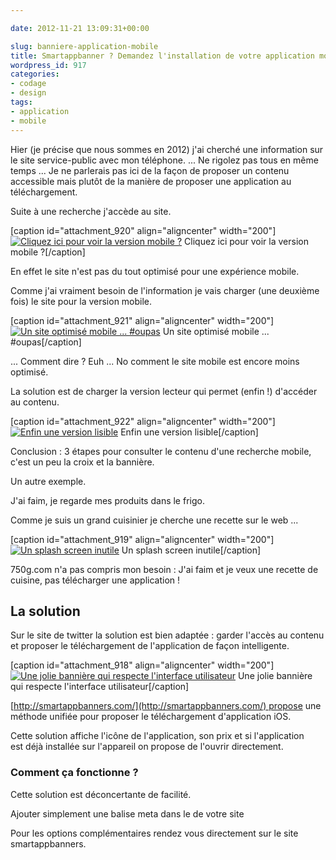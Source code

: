 ```yaml
---

date: 2012-11-21 13:09:31+00:00

slug: banniere-application-mobile
title: Smartappbanner ? Demandez l'installation de votre application mobile
wordpress_id: 917
categories:
- codage
- design
tags:
- application
- mobile
---
```


Hier (je précise que nous sommes en 2012) j'ai cherché une information sur le site service-public avec mon téléphone.
...
Ne rigolez pas tous en même temps ...
Je ne parlerais pas ici de la façon de proposer un contenu accessible mais plutôt de la manière de proposer une application au téléchargement.

Suite à une recherche j'accède au site.

[caption id="attachment_920" align="aligncenter" width="200"][![Cliquez ici pour voir la version mobile ?](http://davidleuliette.com/wordPress/wp-content/uploads/2012/11/service-public-mobile-200x300.png)](http://davidleuliette.com/wordPress/wp-content/uploads/2012/11/service-public-mobile.png) Cliquez ici pour voir la version mobile ?[/caption]






En effet le site n'est pas du tout optimisé pour une expérience mobile.




Comme j'ai vraiment besoin de l'information je vais charger (une deuxième fois) le site pour la version mobile.












[caption id="attachment_921" align="aligncenter" width="200"][![Un site optimisé mobile ... #oupas](http://davidleuliette.com/wordPress/wp-content/uploads/2012/11/service-public-mobile-site-200x300.png)](http://davidleuliette.com/wordPress/wp-content/uploads/2012/11/service-public-mobile-site.png) Un site optimisé mobile ... #oupas[/caption]















... Comment dire ? Euh ... No comment le site mobile est encore moins optimisé.







La solution est de charger la version lecteur qui permet (enfin !) d'accéder au contenu.












[caption id="attachment_922" align="aligncenter" width="200"][![Enfin une version lisible](http://davidleuliette.com/wordPress/wp-content/uploads/2012/11/service-public-mobile-lecteur-200x300.png)](http://davidleuliette.com/wordPress/wp-content/uploads/2012/11/service-public-mobile-lecteur.png) Enfin une version lisible[/caption]















Conclusion : 3 étapes pour consulter le contenu d'une recherche mobile, c'est un peu la croix et la bannière.







Un autre exemple.




J'ai faim, je regarde mes produits dans le frigo.




Comme je suis un grand cuisinier je cherche une recette sur le web ...












[caption id="attachment_919" align="aligncenter" width="200"][![Un splash screen inutile](http://davidleuliette.com/wordPress/wp-content/uploads/2012/11/750g-mobile-200x300.png)](http://davidleuliette.com/wordPress/wp-content/uploads/2012/11/750g-mobile.png) Un splash screen inutile[/caption]


















750g.com n'a pas compris mon besoin : J'ai faim et je veux une recette de cuisine, pas télécharger une application !













## La solution




Sur le site de twitter la solution est bien adaptée : garder l'accès au contenu et proposer le téléchargement de l'application de façon intelligente.









[caption id="attachment_918" align="aligncenter" width="200"][![Une jolie bannière qui respecte l'interface utilisateur](http://davidleuliette.com/wordPress/wp-content/uploads/2012/11/smartappbanner-200x300.png)](http://davidleuliette.com/wordPress/wp-content/uploads/2012/11/smartappbanner.png) Une jolie bannière qui respecte l'interface utilisateur[/caption]


















[http://smartappbanners.com/](http://smartappbanners.com/) propose une méthode unifiée pour proposer le téléchargement d'application iOS.




Cette solution affiche l'icône de l'application, son prix et si l'application est déjà installée sur l'appareil on propose de l'ouvrir directement.




### Comment ça fonctionne ?




Cette solution est déconcertante de facilité.




Ajouter simplement une balise meta dans le <head> de votre site




Pour les options complémentaires rendez vous directement sur le site smartappbanners.










